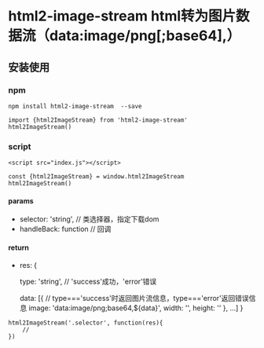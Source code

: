 # html2-image-stream html转为图片数据流（data:image/png[;base64],<data>）

## 安装使用

### npm
```
npm install html2-image-stream  --save

import {html2ImageStream} from 'html2-image-stream'
html2ImageStream()
```

### script
```
<script src="index.js"></script>

const {html2ImageStream} = window.html2ImageStream
html2ImageStream()
```

#### params
* selector: 'string', // 类选择器，指定下载dom
* handleBack: function // 回调
#### return
* res: {

    type: 'string', // 'success'成功，'error'错误

    data: [{ // type==='success'时返回图片流信息，type==='error'返回错误信息
        image: 'data:image/png;base64,${data}',
        width: '',
        height: ''
    }, ...]
}
```
html2ImageStream('.selector', function(res){
    // 
})
```

